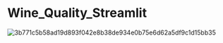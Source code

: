 # Wine_Quality_Streamlit
![3b771c5b58ad19d893f042e8b38de934e0b75e6d62a5df9c1d15bb35](https://github.com/user-attachments/assets/a45f24c4-42f0-4ff2-9bdb-f8296999b5f2)
